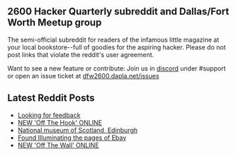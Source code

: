 ## 2600 Hacker Quarterly subreddit and Dallas/Fort Worth Meetup group
The semi-official subreddit for readers of the infamous little magazine at your local bookstore--full of goodies for the aspiring hacker. Please do not post links that violate the reddit's user agreement.

Want to see a new feature or contribute: 
Join us in [discord](https://dfw2600.dapla.net/chat) under #support or open an issue ticket at [dfw2600.dapla.net/issues](https://dfw2600.dapla.net/issues)

## Latest Reddit Posts
<!-- BLOG-POST-LIST:START -->
- [Looking for feedback](https://www.reddit.com/r/2600/comments/13ne561/looking_for_feedback/)
- [NEW 'Off The Hook' ONLINE](https://2600.com/hook/17-05-2023)
- [National museum of Scotland, Edinburgh](https://www.reddit.com/r/2600/comments/13jw9k2/national_museum_of_scotland_edinburgh/)
- [Found Illuminating the pages of Ebay](https://www.reddit.com/r/2600/comments/13ju60n/found_illuminating_the_pages_of_ebay/)
- [NEW 'Off The Wall' ONLINE](https://2600.com/wall/16-05-2023)
<!-- BLOG-POST-LIST:END -->
